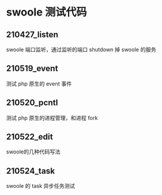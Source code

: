 # swoole 测试代码

## 210427_listen

swoole 端口监听，通过监听的端口 shutdown 掉 swoole 的服务

## 210519_event

测试 php 原生的 event 事件

## 210520_pcntl

测试 php 原生的进程管理，和进程 fork

## 210522_edit

swoole的几种代码写法

## 210524_task

swoole 的 task 异步任务测试
